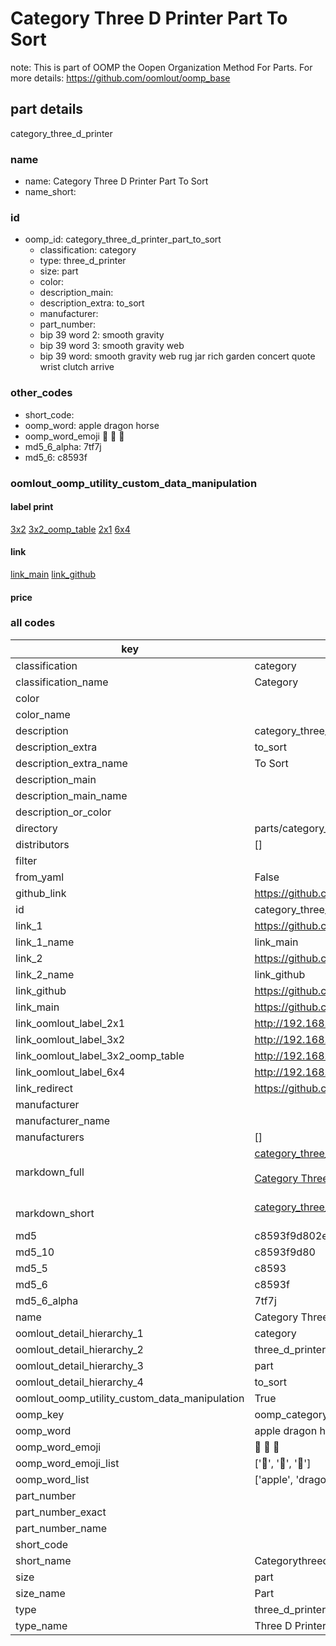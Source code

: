 # Category Three D Printer Part To Sort  

note: This is part of OOMP the Oopen Organization Method For Parts. For more details: https://github.com/oomlout/oomp_base

##  part details
  



category_three_d_printer



### name
* name: Category Three D Printer Part To Sort
* name_short: 
### id
* oomp_id: category_three_d_printer_part_to_sort
  * classification: category
  * type: three_d_printer
  * size: part
  * color: 
  * description_main: 
  * description_extra: to_sort
  * manufacturer: 
  * part_number: 
  * bip 39 word 2: smooth gravity
  * bip 39 word 3: smooth gravity web
  * bip 39 word: smooth gravity web rug jar rich garden concert quote wrist clutch arrive

### other_codes
* short_code: 
* oomp_word: apple dragon horse
* oomp_word_emoji :apple: :dragon: :horse:
* md5_6_alpha: 7tf7j
* md5_6: c8593f






### oomlout_oomp_utility_custom_data_manipulation
#### label print
[3x2](http://192.168.1.245:1112/?label=oomp%207tf7j)
[3x2_oomp_table](http://192.168.1.108:1112/?label=oomp%207tf7j)
[2x1](http://192.168.1.242:1112/?label=oomp%207tf7j)
[6x4](http://192.168.1.55:1112/?label=oomp%207tf7j)    

#### link

[link_main](https://github.com/oomlout/oomlout_oomp_version_1_messy/tree/main/parts/category_three_d_printer_part_to_sort) [link_github](https://github.com/oomlout/oomlout_oomp_version_1_messy/tree/main/parts/category_three_d_printer_part_to_sort)                             

#### price







### all codes 
| key | value |  
| --- | --- |  
| classification | category |  
| classification_name | Category |  
| color |  |  
| color_name |  |  
| description | category_three_d_printer |  
| description_extra | to_sort |  
| description_extra_name | To Sort |  
| description_main |  |  
| description_main_name |  |  
| description_or_color |   |  
| directory | parts/category_three_d_printer_part_to_sort |  
| distributors | [] |  
| filter |  |  
| from_yaml | False |  
| github_link | https://github.com/oomlout/oomlout_oomp_part_src/tree/main/parts/category_three_d_printer_part_to_sort |  
| id | category_three_d_printer_part_to_sort |  
| link_1 | https://github.com/oomlout/oomlout_oomp_version_1_messy/tree/main/parts/category_three_d_printer_part_to_sort |  
| link_1_name | link_main |  
| link_2 | https://github.com/oomlout/oomlout_oomp_version_1_messy/tree/main/parts/category_three_d_printer_part_to_sort |  
| link_2_name | link_github |  
| link_github | https://github.com/oomlout/oomlout_oomp_version_1_messy/tree/main/parts/category_three_d_printer_part_to_sort |  
| link_main | https://github.com/oomlout/oomlout_oomp_version_1_messy/tree/main/parts/category_three_d_printer_part_to_sort |  
| link_oomlout_label_2x1 | http://192.168.1.242:1112/?label=oomp%207tf7j |  
| link_oomlout_label_3x2 | http://192.168.1.245:1112/?label=oomp%207tf7j |  
| link_oomlout_label_3x2_oomp_table | http://192.168.1.108:1112/?label=oomp%207tf7j |  
| link_oomlout_label_6x4 | http://192.168.1.55:1112/?label=oomp%207tf7j |  
| link_redirect | https://github.com/oomlout/oomlout_oomp_version_1_messy/tree/main/parts/category_three_d_printer_part_to_sort |  
| manufacturer |  |  
| manufacturer_name |  |  
| manufacturers | [] |  
| markdown_full | [category_three_d_printer_part_to_sort](none)<br>[](none)<br>[Category Three D Printer Part To Sort](none)<br><br> |  
| markdown_short | [category_three_d_printer_part_to_sort](none)<br><br> |  
| md5 | c8593f9d802eabf6e53babd1f1998667 |  
| md5_10 | c8593f9d80 |  
| md5_5 | c8593 |  
| md5_6 | c8593f |  
| md5_6_alpha | 7tf7j |  
| name | Category Three D Printer Part To Sort |  
| oomlout_detail_hierarchy_1 | category |  
| oomlout_detail_hierarchy_2 | three_d_printer |  
| oomlout_detail_hierarchy_3 | part |  
| oomlout_detail_hierarchy_4 | to_sort |  
| oomlout_oomp_utility_custom_data_manipulation | True |  
| oomp_key | oomp_category_three_d_printer_part_to_sort |  
| oomp_word | apple dragon horse |  
| oomp_word_emoji | :apple: :dragon: :horse: |  
| oomp_word_emoji_list | [':apple:', ':dragon:', ':horse:'] |  
| oomp_word_list | ['apple', 'dragon', 'horse'] |  
| part_number |  |  
| part_number_exact |  |  
| part_number_name |  |  
| short_code |  |  
| short_name | Categorythreedprinter |  
| size | part |  
| size_name | Part |  
| type | three_d_printer |  
| type_name | Three D Printer |  

